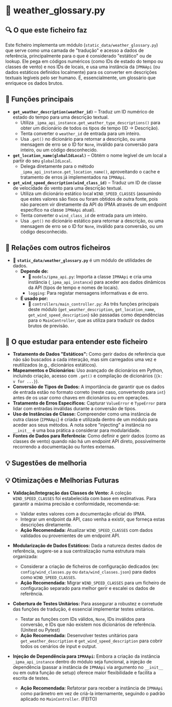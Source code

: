 # 📄 weather_glossary.py

## 🔍 O que este ficheiro faz
Este ficheiro implementa um módulo (`static_data/weather_glossary.py`) que serve como uma camada de "tradução" e acesso a dados de referência, principalmente para o que é considerado "estático" ou de lookup. Ele pega em códigos numéricos (como IDs de estado do tempo ou classes de vento) e nos IDs de locais, e usa uma instância da `IPMAApi` (ou dados estáticos definidos localmente) para os converter em descrições textuais legíveis pelo ser humano. É, essencialmente, um glossário que enriquece os dados brutos.

## 🧠 Funções principais

- **`get_weather_description(weather_id)`** – Traduz um ID numérico de estado do tempo para uma descrição textual.
    - Utiliza `_ipma_api_instance.get_weather_type_descriptions()` para obter um dicionário de todos os tipos de tempo (ID -> Descrição).
    - Tenta converter o `weather_id` de entrada para um inteiro.
    - Usa `.get()` no dicionário para retornar a descrição, ou uma mensagem de erro se o ID for `None`, inválido para conversão para inteiro, ou um código desconhecido.
- **`get_location_name(globalIdLocal)`** – Obtém o nome legível de um local a partir do seu `globalIdLocal`.
    - Delega diretamente para o método `_ipma_api_instance.get_location_name()`, aproveitando o cache e tratamento de erros já implementados na `IPMAApi`.
- **`get_wind_speed_description(wind_class_id)`** – Traduz um ID de classe de velocidade do vento para uma descrição textual.
    - Utiliza um dicionário estático local `WIND_SPEED_CLASSES` (assumindo que estes valores são fixos ou foram obtidos de outra fonte, pois não parecem vir diretamente da API do IPMA através de um endpoint específico na classe `IPMAApi` atual).
    - Tenta converter o `wind_class_id` de entrada para um inteiro.
    - Usa `.get()` no dicionário estático para retornar a descrição, ou uma mensagem de erro se o ID for `None`, inválido para conversão, ou um código desconhecido.

## 🔁 Relações com outros ficheiros

- 📁 **`static_data/weather_glossary.py`** é um módulo de utilidades de dados.
    - **Depende de:**
        - 📁 `models/ipma_api.py`: Importa a classe `IPMAApi` e cria uma instância (`_ipma_api_instance`) para aceder aos dados dinâmicos da API (tipos de tempo e nomes de locais).
        - `logging`: Para registar mensagens informativas e de erro.
    - **É usado por:**
        - 📁 `controllers/main_controller.py`: As três funções principais deste módulo (`get_weather_description`, `get_location_name`, `get_wind_speed_description`) são passadas como dependências para o `MainController`, que as utiliza para traduzir os dados brutos de previsão.

## 📌 O que estudar para entender este ficheiro

- **Tratamento de Dados "Estáticos":** Como gerir dados de referência que não são buscados a cada interação, mas sim carregados uma vez e reutilizados (e.g., dicionários estáticos).
-   **Mapeamentos e Dicionários:** Uso avançado de dicionários em Python, incluindo criação, acesso com `.get()` e compilação de dicionários (`{k: v for ...}`).
-   **Conversão de Tipos de Dados:** A importância de garantir que os dados de entrada estão no formato correto (neste caso, convertendo para `int`) antes de os usar como chaves em dicionários ou em operações.
-   **Tratamento de Erros Específicos:** Capturar `ValueError` e `TypeError` para lidar com entradas inválidas durante a conversão de tipos.
-   **Uso de Instâncias de Classe:** Compreender como uma instância de outra classe (`IPMAApi`) é criada e utilizada dentro de um módulo para aceder aos seus métodos. A nota sobre "injecting" a instância no `__init__` é uma boa prática a considerar para modularidade.
-   **Fontes de Dados para Referência:** Como definir e gerir dados (como as classes de vento) quando não há um endpoint API direto, possivelmente recorrendo a documentação ou fontes externas.

## 💡 Sugestões de melhoria

## 💡 Otimizações e Melhorias Futuras

-   **Validação/Integração das Classes de Vento:** A coleção `WIND_SPEED_CLASSES` foi estabelecida com base em estimativas. Para garantir a máxima precisão e conformidade, recomenda-se:
    *   Validar estes valores com a documentação oficial do IPMA.
    *   Integrar um endpoint da API, caso venha a existir, que forneça estas descrições diretamente.
    -   **Ação Recomendada:** Atualizar `WIND_SPEED_CLASSES` com dados validados ou provenientes de um endpoint API.

-   **Modularização de Dados Estáticos:** Dada a natureza destes dados de referência, sugere-se a sua centralização numa estrutura mais organizada:
    -   Considerar a criação de ficheiros de configuração dedicados (ex: `config/wind_classes.py` ou `data/wind_classes.json`) para dados como `WIND_SPEED_CLASSES`.
    -   **Ação Recomendada:** Migrar `WIND_SPEED_CLASSES` para um ficheiro de configuração separado para melhor gerir e escalei os dados de referência.

-   **Cobertura de Testes Unitários:** Para assegurar a robustez e corretude das funções de tradução, é essencial implementar testes unitários.
    -   Testar as funções com IDs válidos, `None`, IDs inválidos para conversão, e IDs que não existem nos dicionários de referência. (Unitest ou Pytest)
    -   **Ação Recomendada:** Desenvolver testes unitários para `get_weather_description` e `get_wind_speed_description` para cobrir todos os cenários de input e output.

-   **Injeção de Dependência para `IPMAApi`:** Embora a criação da instância `_ipma_api_instance` dentro do módulo seja funcional, a injeção de dependência (passar a instância de `IPMAApi` via argumento no `__init__` ou em outra função de setup) oferece maior flexibilidade e facilita a escrita de testes.
    -   **Ação Recomendada:** Refatorar para receber a instância de `IPMAApi` como parâmetro em vez de criá-la internamente, seguindo o padrão aplicado no `MainController`. (FEITO)